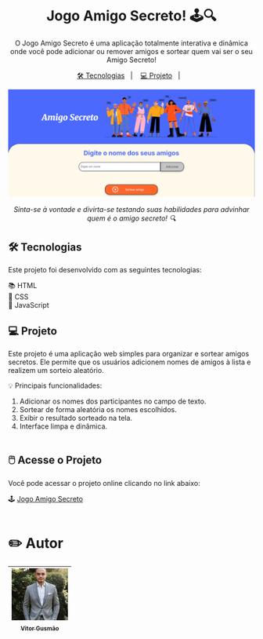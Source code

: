 <h1 align="center">Jogo Amigo Secreto! 🕹️🔍</h1>

<p align="center">
  O Jogo Amigo Secreto é uma aplicação totalmente interativa e dinâmica onde você pode adicionar ou remover amigos e sortear quem vai ser o seu Amigo Secreto!
</p>

<p align="center">
  <a href="#-tecnologias">🛠 Tecnologias</a>&nbsp;&nbsp;&nbsp;|&nbsp;&nbsp;&nbsp;
  <a href="#-projeto">💻 Projeto</a>&nbsp;&nbsp;&nbsp;|&nbsp;&nbsp;&nbsp;
</p>

<p align="center">
  <img src="assets/amigo-secreto-body.png" alt="imagem site" width="900">
</p>

<p align="center">
  <i>Sinta-se à vontade e divirta-se testando suas habilidades para advinhar quem é o amigo secreto! 🔍</i>
</p>



## 🛠 Tecnologias

Este projeto foi desenvolvido com as seguintes tecnologias:  

📚 HTML  
🎨 CSS  
📜 JavaScript  



## 💻 Projeto

Este projeto é uma aplicação web simples para organizar e sortear amigos secretos. Ele permite que os usuários adicionem nomes de amigos à lista e realizem um sorteio aleatório.

💡 Principais funcionalidades:
1. Adicionar os nomes dos participantes no campo de texto.
2. Sortear de forma aleatória os nomes escolhidos.
3. Exibir o resultado sorteado na tela.
4. Interface limpa e dinâmica.
&nbsp;  
&nbsp;

## 🖱️ Acesse o Projeto

Você pode acessar o projeto online clicando no link abaixo:

🕹️ [Jogo Amigo Secreto](https://github.com/vitorgusmao-dev/challeng-amigo-secreto/)
&nbsp;  
&nbsp;  
 
# ✏️ Autor

| [<img loading="lazy" src="assets/imgvg.jpg" width=115><br><sub>Vitor Gusmão</sub>](https://github.com/vitorgusmao-dev) |
| :---: |


